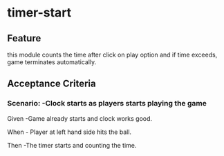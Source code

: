 # timer-start

## Feature

this module counts the time after click on play option and if time exceeds,
game terminates automatically.

## Acceptance Criteria

### Scenario: -Clock starts as players starts playing the game

  Given -Game already starts and clock works good.

  When - Player at left hand side hits the ball.

  Then -The timer starts and counting the time.
